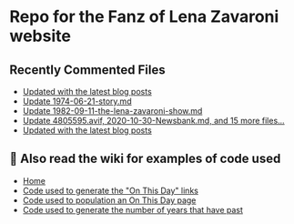 # Repo for the Fanz of Lena Zavaroni website

## Recently Commented Files
<!-- BLOG-POST-LIST:START -->
- [Updated with the latest blog posts](https://github.com/FanzOfLenaZavaroni/fanzoflenazavaroni.github.io/commit/5889c20534a22f3ccf021b478f29d2817232ab20)
- [Update 1974-06-21-story.md](https://github.com/FanzOfLenaZavaroni/fanzoflenazavaroni.github.io/commit/3d29611583379faa69b649b7143405e28acac4f7)
- [Update 1982-09-11-the-lena-zavaroni-show.md](https://github.com/FanzOfLenaZavaroni/fanzoflenazavaroni.github.io/commit/edcff2b30eb2dfb538ce4468d5116c9d3555ac31)
- [Update 4805595.avif, 2020-10-30-Newsbank.md, and 15 more files...](https://github.com/FanzOfLenaZavaroni/fanzoflenazavaroni.github.io/commit/7972650dd981abcf5f552cdd8e2cb421bd135006)
- [Updated with the latest blog posts](https://github.com/FanzOfLenaZavaroni/fanzoflenazavaroni.github.io/commit/faf252ac39d0a08f3cd64708b9138cb5cfc28a60)
<!-- BLOG-POST-LIST:END -->

## :notebook: Also read the wiki for examples of code used
* [Home](https://github.com/FanzOfLenaZavaroni/fanzoflenazavaroni.github.io/wiki)
* [Code used to generate the "On This Day" links](https://github.com/FanzOfLenaZavaroni/fanzoflenazavaroni.github.io/wiki/On-This-Day-Code)
* [Code used to population an On This Day page](https://github.com/FanzOfLenaZavaroni/fanzoflenazavaroni.github.io/wiki/Code-used-to-population-an-On-This-Day-page)
* [Code used to generate the number of years that have past](https://github.com/FanzOfLenaZavaroni/fanzoflenazavaroni.github.io/wiki/Number-of-years-gone-by-code)
